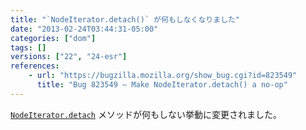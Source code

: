```yaml
---
title: "`NodeIterator.detach()` が何もしなくなりました"
date: "2013-02-24T03:44:31-05:00"
categories: ["dom"]
tags: []
versions: ["22", "24-esr"]
references:
    - url: "https://bugzilla.mozilla.org/show_bug.cgi?id=823549"
      title: "Bug 823549 – Make NodeIterator.detach() a no-op"
---
```

[`NodeIterator.detach`](https://developer.mozilla.org/docs/Web/API/NodeIterator.detach) メソッドが何もしない挙動に変更されました。
